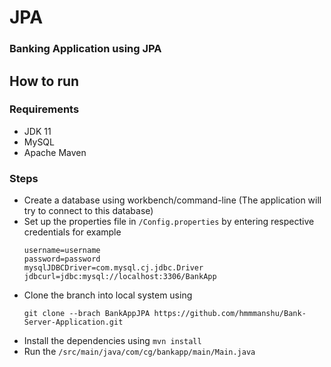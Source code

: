 # JPA
### Banking Application using JPA

## How to run
### Requirements
- JDK 11
- MySQL
- Apache Maven
### Steps
- Create a database using workbench/command-line (The application will try to connect to this database)
- Set up the properties file in `/Config.properties` by entering respective credentials for example
  ```properties
  username=username
  password=password
  mysqlJDBCDriver=com.mysql.cj.jdbc.Driver
  jdbcurl=jdbc:mysql://localhost:3306/BankApp
  ```
- Clone the branch into local system using
  ```
  git clone --brach BankAppJPA https://github.com/hmmmanshu/Bank-Server-Application.git
  ```
- Install the dependencies using `mvn install`
- Run the `/src/main/java/com/cg/bankapp/main/Main.java`
